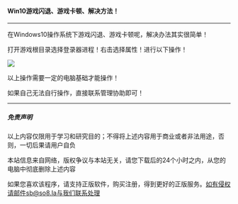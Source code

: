#### Win10游戏闪退、游戏卡顿、解决方法！

------

在Windows10操作系统下游戏闪退、游戏卡顿呢，解决办法其实很简单！

打开游戏根目录选择登录器进程！右击选择属性！进行以下操作！

![](https://ae01.alicdn.com/kf/H22037759cd6d409ca981c8682639e56ex.png)



以上操作需要一定的电脑基础才能操作！

如果自己无法自行操作，直接联系管理协助即可！

------

##### 免责声明

以上内容仅限用于学习和研究目的；不得将上述内容用于商业或者非法用途，否则，一切后果请用户自负

本站信息来自网络，版权争议与本站无关，请您下载后的24个小时之内，从您的电脑中彻底删除上述内容

如果您喜欢该程序，请支持正版软件，购买注册，得到更好的正版服务。如有侵权请邮件sb@so8.la与我们联系处理
